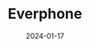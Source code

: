 ---  
layout: startup_page  
title: "Everphone"  
id: "everphone.com"  
permalink: "/everphoneeverphone.com01172024/"  
website: "https://everphone.com/en/"  
funding_round: "Series D"  
funding_amount: "€270M"  
investors: "Citigroup, Phoenix Insurance, KfW, Capnor, Calista, Cadence Growth Capital, Jan Dzulko"  
about: "Everphone is a Berlin-based B2B Device-as-a-Service platform providing mobile device rental and service. They operate a circular operating model and aim to integrate an additional 1 million devices. The company focuses on enterprise-friendly features and international expansion."  
markets: "B2B, Device-as-a-Service, Electronics, Information Technology, Mobile Devices, Rental"  
hq: "Berlin, Berlin, Germany"  
founded_year: "2016"  
linkedin: "https://www.linkedin.com/company/everphone-gmbh"  
twitter: ""  
instagram: ""  
facebook: "https://www.facebook.com/everphone.de"  
crunchbase: "https://www.crunchbase.com/organization/everphone"  
pitchbook: "https://pitchbook.com/profiles/company/227202-94"  

date_display: "17-Jan-2024"  
date: "2024-01-17"

# SEO Optimization  
meta_title: "Everphone - Series D Funding (€270M)"  
meta_description: "Everphone, Everphone is a Berlin-based B2B Device-as-a-Service platform providing mobile device rental and service. They operate a circular operating model and a..."  
meta_keywords: "Everphone, B2B, Device-as-a-Service, Electronics, Information Technology, Mobile Devices, Rental, Series D funding"  
canonical_url: "https://startup.projectstartups.com/everphoneeverphone.com01172024/"  
---